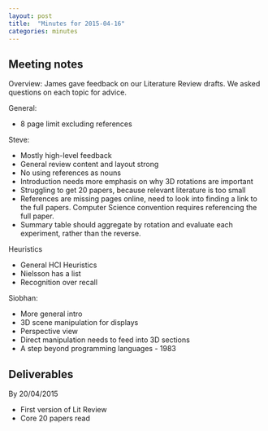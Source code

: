 ```yaml
---
layout: post
title:  "Minutes for 2015-04-16"
categories: minutes
---
```


## Meeting notes

Overview: James gave feedback on our Literature Review drafts. We asked questions on each topic for advice.

General:

- 8 page limit excluding references

Steve:

- Mostly high-level feedback
- General review content and layout strong
- No using references as nouns
- Introduction needs more emphasis on why 3D rotations are important
- Struggling to get 20 papers, because relevant literature is too small
- References are missing pages online, need to look into finding a link to the full papers. Computer Science convention requires referencing the full paper.
- Summary table should aggregate by rotation and evaluate each experiment, rather than the reverse.

Heuristics

- General HCI Heuristics
- Nielsson has a list
- Recognition over recall

Siobhan:

- More general intro
- 3D scene manipulation for displays
- Perspective view
- Direct manipulation needs to feed into 3D sections
- A step beyond programming languages - 1983


## Deliverables
By 20/04/2015

- First version of Lit Review
- Core 20 papers read

